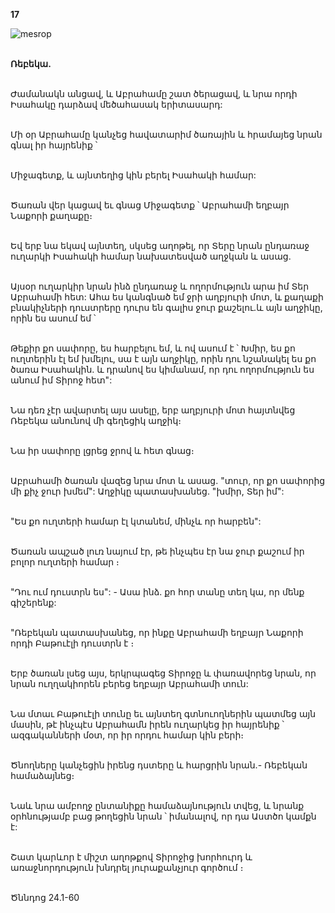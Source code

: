 **17**

![mesrop](https://volamar.ru/audio_video/foto/01/detbible/B46.BMP)

\
**Ռեբեկա.**

\
Ժամանակն անցավ, և Աբրահամը շատ ծերացավ, և նրա որդի Իսահակը դարձավ մեծահասակ երիտասարդ:

\
Մի օր Աբրահամը կանչեց հավատարիմ ծառային և հրամայեց նրան գնալ իր հայրենիք ՝

\
Միջագետք, և այնտեղից կին բերել Իսահակի համար:

\
Ծառան վեր կացավ եւ գնաց Միջագետք ՝ Աբրահամի եղբայր Նաքորի քաղաքը։

\
Եվ երբ նա եկավ այնտեղ, սկսեց աղոթել, որ Տերը նրան ընդառաջ ուղարկի Իսահակի համար նախատեսված աղջկան և ասաց.

\
Այսօր ուղարկիր նրան ինձ ընդառաջ և ողորմություն արա իմ Տեր Աբրահամի հետ: Ահա ես կանգնած եմ ջրի աղբյուրի մոտ, և քաղաքի բնակիչների դուստրերը դուրս են գալիս ջուր քաշելու.և այն աղջիկը, որին ես ասում եմ ՝

\
Թեքիր քո սափորը, ես հարբելու եմ, և ով ասում է ՝ Խմիր, ես քո ուղտերին էլ եմ խմելու, սա է այն աղջիկը, որին դու նշանակել ես քո ծառա Իսահակին. և դրանով ես կիմանամ, որ դու ողորմություն ես անում իմ Տիրոջ հետ":

\
Նա դեռ չէր ավարտել այս ասելը, երբ աղբյուրի մոտ հայտնվեց Ռեբեկա անունով մի գեղեցիկ աղջիկ։

\
Նա իր սափորը լցրեց ջրով և հետ գնաց։

\
Աբրահամի ծառան վազեց նրա մոտ և ասաց. "տուր, որ քո սափորից մի քիչ ջուր խմեմ": Աղջիկը պատասխանեց. "խմիր, Տեր իմ":

\
"Ես քո ուղտերի համար էլ կտանեմ, մինչև որ հարբեն":

\
Ծառան ապշած լուռ նայում էր, թե ինչպես էր նա ջուր քաշում իր բոլոր ուղտերի համար ։

\
"Դու ում դուստրն ես": - Ասա ինձ. քո հոր տանը տեղ կա, որ մենք գիշերենք:

\
"Ռեբեկան պատասխանեց, որ ինքը Աբրահամի եղբայր Նաքորի որդի Բաթուէլի դուստրն է ։

\
Երբ ծառան լսեց այս, երկրպագեց Տիրոջը և փառավորեց նրան, որ նրան ուղղակիորեն բերեց եղբայր Աբրահամի տուն:

\
Նա մտաւ Բաթուէլի տունը եւ այնտեղ գտնուողներին պատմեց այն մասին, թէ ինչպէս Աբրահամն իրեն ուղարկեց իր հայրենիք ՝ ազգականների մօտ, որ իր որդու համար կին բերի։

\
Ծնողները կանչեցին իրենց դստերը և հարցրին նրան.- Ռեբեկան համաձայնեց։

\
Նաև նրա ամբողջ ընտանիքը համաձայնություն տվեց, և նրանք օրհնությամբ բաց թողեցին նրան ՝ իմանալով, որ դա Աստծո կամքն է:

\
Շատ կարևոր է միշտ աղոթքով Տիրոջից խորհուրդ և առաջնորդություն խնդրել յուրաքանչյուր գործում ։

\
Ծննդոց 24.1-60
